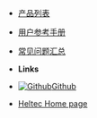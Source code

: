 - [产品列表](zh_CN/)
- [用户参考手册](zh_CN/user_manual)
- [常见问题汇总](zh_CN/faq)


- **Links**
- [![Github](https://icongram.jgog.in/simple/github.svg?color=808080&size=16)Github](https://github.com/Heltec-Aaron-Lee/WiFi_Kit_series)
- [Heltec Home page](http://heltec.cn)
